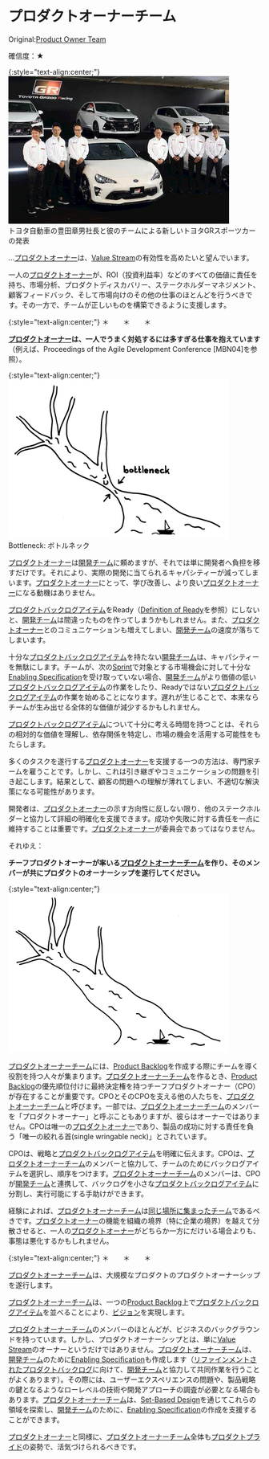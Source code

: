 # プロダクトオーナーチーム

 Original:[Product Owner Team](http://sites.google.com/a/scrumplop.org/published-patterns/product-organization-pattern-language/product-owner-team)

確信度：★

{:style="text-align:center;"}
![ch02_12_12_Product_Owner_Team1](Images/ch02_12_12_Product_Owner_Team1.png)<br>
トヨタ自動車の豊田章男社長と彼のチームによる新しいトヨタGRスポーツカーの発表

...​[プロダクトオーナー](ch02_11_11_Product_Owner.md)は、​[Value Stream](https://sites.google.com/a/scrumplop.org/published-patterns/value-stream)の有効性を高めたいと望んでいます。

一人の[プロダクトオーナー](ch02_11_11_Product_Owner.md)が、ROI（投資利益率）などのすべての価値に責任を持ち、市場分析、プロダクトディスカバリー、ステークホルダーマネジメント、顧客フィードバック、そして市場向けのその他の仕事のほとんどを行うべきです。その一方で、チームが正しいものを構築できるように支援します。

{:style="text-align:center;"}
＊　　＊　　＊

**[プロダクトオーナー](ch02_11_11_Product_Owner.md)は、一人でうまく対処するには多すぎる仕事を抱えています**（例えば、Proceedings of the Agile Development Conference [MBN04]を参照）。

{:style="text-align:center;"}
![ch02_12_12_Product_Owner_Team2](Images/ch02_12_12_Product_Owner_Team2.png)<br>
Bottleneck: ボトルネック

[プロダクトオーナー](ch02_11_11_Product_Owner.md)は[開発チーム](ch02_14_14_Development_Team.md)に頼めますが、それでは単に開発者へ負担を移すだけです。それにより、実際の開発に当てられるキャパシティーが減ってしまいます。[プロダクトオーナー](ch02_11_11_Product_Owner.md)にとって、学び改善し、より良い[プロダクトオーナー](ch02_11_11_Product_Owner.md)になる動機はありません。

​[プロダクトバックログアイテム](ch03_21_55_Product_Backlog_Item.md)をReady（[Definition of Ready](https://sites.google.com/a/scrumplop.org/published-patterns/value-stream/product-backlog/definition-of-ready)​を参照）にしないと、[開発チーム](ch02_14_14_Development_Team.md)は間違ったものを作ってしまうかもしれません。また、[プロダクトオーナー](ch02_11_11_Product_Owner.md)とのコミュニケーションも増えてしまい、[開発チーム](ch02_14_14_Development_Team.md)の速度が落ちてしまいます。

十分な[プロダクトバックログアイテム](ch03_21_55_Product_Backlog_Item.md)を持たない[開発チーム](ch02_14_14_Development_Team.md)は、キャパシティーを無駄にします。チームが、次の[Sprint](https://sites.google.com/a/scrumplop.org/published-patterns/value-stream/sprint)​で対象とする市場機会に対して十分な[Enabling Specification](https://sites.google.com/a/scrumplop.org/published-patterns/value-stream/product-backlog/enabling-specification)を受け取っていない場合、[開発チーム](ch02_14_14_Development_Team.md)がより価値の低い[プロダクトバックログアイテム](ch03_21_55_Product_Backlog_Item.md)の作業をしたり、Readyではない[プロダクトバックログアイテム](ch03_21_55_Product_Backlog_Item.md)の作業を始めることになります。遅れが生じることで、本来ならチームが生み出せる全体的な価値が減少するかもしれません。

[プロダクトバックログアイテム](ch03_21_55_Product_Backlog_Item.md)について十分に考える時間を持つことは、それらの相対的な価値を理解し、依存関係を特定し、市場の機会を活用する可能性をもたらします。

多くのタスクを遂行する[プロダクトオーナー](ch02_11_11_Product_Owner.md)を支援する一つの方法は、専門家チームを雇うことです。しかし、これは引き継ぎやコミュニケーションの問題を引き起こします。結果として、顧客の問題への理解が薄れてしまい、不適切な解決策になる可能性があります。

開発者は、[プロダクトオーナー](ch02_11_11_Product_Owner.md)の示す方向性に反しない限り、他のステークホルダーと協力して詳細の明確化を支援できます。成功や失敗に対する責任を一点に維持することは重要です。[プロダクトオーナー](ch02_11_11_Product_Owner.md)が委員会であってはなりません。

それゆえ：

**チーフプロダクトオーナーが率いる[プロダクトオーナーチーム](ch02_12_12_Product_Owner_Team.md)を作り、そのメンバーが共にプロダクトのオーナーシップを遂行してください。**

{:style="text-align:center;"}
![ch02_12_12_Product_Owner_Team3](Images/ch02_12_12_Product_Owner_Team3.png)

[プロダクトオーナーチーム](ch02_12_12_Product_Owner_Team.md)には、[Product Backlog](https://sites.google.com/a/scrumplop.org/published-patterns/value-stream/product-backlog)​を作成する際にチームを導く役割を持つ人々が集まります。[プロダクトオーナーチーム](ch02_12_12_Product_Owner_Team.md)を作るとき、[Product Backlog](https://sites.google.com/a/scrumplop.org/published-patterns/value-stream/product-backlog)の優先順位付けに最終決定権を持つチーフプロダクトオーナー（CPO）が存在することが重要です。CPOとそのCPOを支える他の人たちを、[プロダクトオーナーチーム](ch02_12_12_Product_Owner_Team.md)と呼びます。一部では、[プロダクトオーナーチーム](ch02_12_12_Product_Owner_Team.md)のメンバーを「プロダクトオーナー」と呼ぶこともありますが、彼らはオーナーではありません。CPOは唯一の[プロダクトオーナー](ch02_11_11_Product_Owner.md)であり、製品の成功に対する責任を負う「唯一の絞れる首(single wringable neck)」とされています。

CPOは、戦略と[プロダクトバックログアイテム](ch03_21_55_Product_Backlog_Item.md)を明確に伝えます。CPOは、[プロダクトオーナーチーム](ch02_12_12_Product_Owner_Team.md)のメンバーと協力して、チームのためにバックログアイテムを選択し、順序をつけます。[プロダクトオーナーチーム](ch02_12_12_Product_Owner_Team.md)のメンバーは、CPOが[開発チーム](ch02_14_14_Development_Team.md)と連携して、バックログを小さな[プロダクトバックログアイテム](ch03_21_55_Product_Backlog_Item.md)に分割し、実行可能にする手助けができます。

経験によれば、[プロダクトオーナーチーム](ch02_12_12_Product_Owner_Team.md)は[同じ場所に集まったチーム](ch02_08_8_Collocated_Team.md)であるべきです。[プロダクトオーナー](ch02_11_11_Product_Owner.md)の機能を組織の境界（特に企業の境界）を越えて分散させると、一人の[プロダクトオーナー](ch02_11_11_Product_Owner.md)がどちらか一方にだけいる場合よりも、事態は悪化するかもしれません。

{:style="text-align:center;"}
＊　　＊　　＊

[プロダクトオーナーチーム](ch02_12_12_Product_Owner_Team.md)は、大規模なプロダクトのプロダクトオーナーシップを遂行します。

[プロダクトオーナーチーム](ch02_12_12_Product_Owner_Team.md)は、一つの[Product Backlog](https://sites.google.com/a/scrumplop.org/published-patterns/value-stream/product-backlog)上で[プロダクトバックログアイテム](ch03_21_55_Product_Backlog_Item.md)を並べることにより、[ビジョン](ch03_02_39_Vision.md)を実現します。

[プロダクトオーナーチーム](ch02_12_12_Product_Owner_Team.md)のメンバーのほとんどが、ビジネスのバックグラウンドを持っています。しかし、プロダクトオーナーシップとは、単に[Value Stream](https://sites.google.com/a/scrumplop.org/published-patterns/value-stream)のオーナーというだけではありません。[プロダクトオーナーチーム](ch02_12_12_Product_Owner_Team.md)は、[開発チーム](ch02_14_14_Development_Team.md)のために[Enabling Specification](https://sites.google.com/a/scrumplop.org/published-patterns/value-stream/product-backlog/enabling-specification)も作成します（[リファインメントされたプロダクトバックログ](ch03_30_64_Refined_Product_Backlog.md)に向けて、[開発チーム](ch02_14_14_Development_Team.md)と協力して共同作業を行うことがよくあります）。その際には、ユーザーエクスペリエンスの問題や、製品戦略の鍵となるようなローレベルの技術や開発アプローチの調査が必要となる場合もあります。[プロダクトオーナーチーム](ch02_12_12_Product_Owner_Team.md)は、[Set-Based Design](https://sites.google.com/a/scrumplop.org/published-patterns/value-stream/set-based-design)を通じてこれらの領域を探索し、[開発チーム](ch02_14_14_Development_Team.md)のために、[Enabling Specification](https://sites.google.com/a/scrumplop.org/published-patterns/value-stream/product-backlog/enabling-specification)の作成を支援することができます。

[プロダクトオーナー](ch02_11_11_Product_Owner.md)と同様に、[プロダクトオーナーチーム](ch02_12_12_Product_Owner_Team.md)全体も[プロダクトプライド](ch02_39_38_Product_Pride.md)の姿勢で、活気づけられるべきです。

